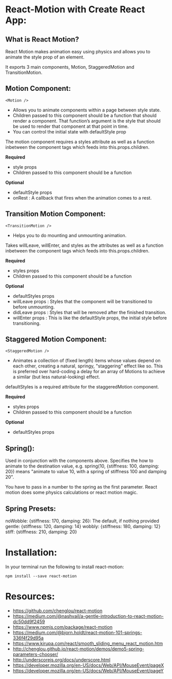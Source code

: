 # React-Motion with Create React App:

## What is React Motion?

React Motion makes animation easy using physics and allows you to animate the style prop of an element. 

It exports 3 main components, Motion, StaggeredMotion and TransitionMotion.


## Motion Component:
`<Motion />`

- Allows you to animate components within a page between style state.
- Children passed to this component should be a function that should render a component. That function’s argument is the style that should be used to render that component at that point in time.
- You can control the initial state with defaultStyle prop


The motion component requires a styles attribute as well as a function inbetween the component tags which feeds into this.props.children. 


**Required**
- style props
- Children passed to this component should be a function

**Optional**
- defaultStyle props
- onRest : A callback that fires when the animation comes to a rest.


## Transition Motion Component:
`<TransitionMotion />`

- Helps you to do mounting and unmounting animation.

Takes willLeave, willEnter, and styles as the attributes as well as a function inbetween the component tags which feeds into this.props.children. 

**Required**
- styles props 
- Children passed to this component should be a function

**Optional**
- defaultStyles props
- willLeave props : Styles that the component will be transitioned to before unmounting.
- didLeave props : Styles that will be removed after the finished transition.
- willEnter props : This is like the defaultStyle props, the initial style before transitioning. 



## Staggered Motion Component: 
`<StaggeredMotion />`

- Animates a collection of (fixed length) items whose values depend on each other, creating a natural, springy, "staggering" effect like so. This is preferred over hard-coding a delay for an array of Motions to achieve a similar (but less natural-looking) effect.

defaultStyles is a required attribute for the staggeredMotion component.

 **Required**
- styles props 
- Children passed to this component should be a function

**Optional**
- defaultStyles props



## Spring(): 

Used in conjunction with the components above. Specifies the how to animate to the destination value, e.g. spring(10, {stiffness: 100, damping: 20}) means "animate to value 10, with a spring of stiffness 100 and damping 20".

You have to pass in a number to the spring as the first parameter. React motion does some physics calculations or react motion magic.


## Spring Presets: 

  noWobble: {stiffness: 170, damping: 26}: The default, if nothing provided
  gentle: {stiffness: 120, damping: 14}
  wobbly: {stiffness: 180, damping: 12}
  stiff: {stiffness: 210, damping: 20}



# Installation: 

In your terminal run the following to install react-motion: 

`npm install --save react-motion`





# Resources: 

- https://github.com/chenglou/react-motion
- https://medium.com/@nashvail/a-gentle-introduction-to-react-motion-dc50dd9f2459
- https://www.npmjs.com/package/react-motion 
- https://medium.com/@bjorn.holdt/react-motion-101-springs-336f4f29d95a
- https://www.kirupa.com/react/smooth_sliding_menu_react_motion.htm
- http://chenglou.github.io/react-motion/demos/demo5-spring-parameters-chooser/
- http://underscorejs.org/docs/underscore.html
- https://developer.mozilla.org/en-US/docs/Web/API/MouseEvent/pageX
- https://developer.mozilla.org/en-US/docs/Web/API/MouseEvent/pageY